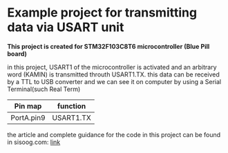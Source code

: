 <h1> Example project for transmitting data via USART unit </h1>
<b>This project is created for STM32F103C8T6 microcontroller (Blue Pill board)</b>

in this project, USART1 of the microcontroller is activated and an arbitrary word (KAMIN) is transmitted throuth USART1.TX. this data can be received by a TTL to USB converter and we can see it on computer by using a Serial Terminal(such Real Term)


| Pin map     | function    |
| ----------- | ----------- |
| PortA.pin9  | USART1.TX   |    

the article and complete guidance for the code in this project can be found in sisoog.com: [link](https://sisoog.com/2020/12/%d8%a2%d9%85%d9%88%d8%b2%d8%b4-stm32-%d8%a8%d8%a7-%d8%aa%d9%88%d8%a7%d8%a8%d8%b9-ll-%d9%82%d8%b3%d9%85%d8%aa-%d9%87%d8%b4%d8%aa%d9%85-uart-transmit/)

